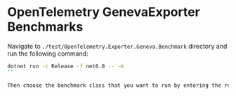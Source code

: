 # OpenTelemetry GenevaExporter Benchmarks

Navigate to `./test/OpenTelemetry.Exporter.Geneva.Benchmark` directory and run
the following command:

```sh
dotnet run -c Release -f net6.0 -- -m
``

Then choose the benchmark class that you want to run by entering the required option number from the list of options shown on the Console window.
